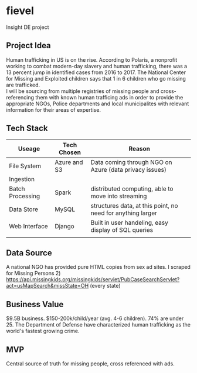 # fievel
Insight DE project

## Project Idea 
  Human trafficking in US is on the rise. According to Polaris, a nonprofit working to combat modern-day slavery and human trafficking, there was a 13 percent jump in identified cases from 2016 to 2017. The National Center for Missing and Exploited children says that 1 in 6 children who go missing are trafficked.  
  I will be sourcing from multiple registries of missing people and cross-referencing them with known human trafficing ads in order to provide the appropriate NGOs, Police departments and local municipalites with relevant information for their areas of expertise.
## Tech Stack
  
| Useage           | Tech Chosen  | Reason                                                 |
|------------------|--------------|--------------------------------------------------------|
| File System      | Azure and S3 | Data coming through NGO on Azure (data privacy issues) |
| Ingestion        |              |                                                        |
| Batch Processing |    Spark     |  distributed computing, able to move into streaming    |                                                |
| Data Store       |  MySQL       |structures data, at this point, no need for anything larger|                                      |
| Web Interface    |     Django   |     Built in user handeling, easy display of SQL queries|                                               |
|                  |              |                                                        |


## Data Source
  A national NGO has provided pure HTML copies from sex ad sites. I scraped for Missing Persons 
        2) https://api.missingkids.org/missingkids/servlet/PubCaseSearchServlet?act=usMapSearch&missState=OH (every state)  
  
## Business Value
  $9.5B business. $150-200k/child/year (avg. 4-6 children). 74% are under 25.
  The Department of Defense have characterized human trafficking as the world's fastest growing crime.
  
## MVP
  Central source of truth for missing people, cross referenced with ads.
